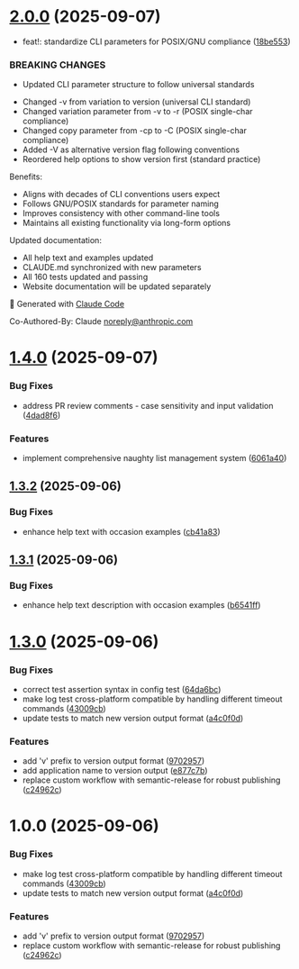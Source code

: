 # [2.0.0](https://github.com/gift-calc/gift-calc/compare/v1.4.0...v2.0.0) (2025-09-07)


* feat!: standardize CLI parameters for POSIX/GNU compliance ([18be553](https://github.com/gift-calc/gift-calc/commit/18be553e1bb992a773645d67a7dbceefc1026185))


### BREAKING CHANGES

* Updated CLI parameter structure to follow universal standards

- Changed -v from variation to version (universal CLI standard)
- Changed variation parameter from -v to -r (POSIX single-char compliance)
- Changed copy parameter from -cp to -C (POSIX single-char compliance)
- Added -V as alternative version flag following conventions
- Reordered help options to show version first (standard practice)

Benefits:
- Aligns with decades of CLI conventions users expect
- Follows GNU/POSIX standards for parameter naming
- Improves consistency with other command-line tools
- Maintains all existing functionality via long-form options

Updated documentation:
- All help text and examples updated
- CLAUDE.md synchronized with new parameters
- All 160 tests updated and passing
- Website documentation will be updated separately

🤖 Generated with [Claude Code](https://claude.ai/code)

Co-Authored-By: Claude <noreply@anthropic.com>

# [1.4.0](https://github.com/gift-calc/gift-calc/compare/v1.3.2...v1.4.0) (2025-09-07)


### Bug Fixes

* address PR review comments - case sensitivity and input validation ([4dad8f6](https://github.com/gift-calc/gift-calc/commit/4dad8f63cc1ec220fd6c1d29598d7524d7710a38))


### Features

* implement comprehensive naughty list management system ([6061a40](https://github.com/gift-calc/gift-calc/commit/6061a40eef0d345425aa1eff2a4a7211cd8a35d2))

## [1.3.2](https://github.com/gift-calc/gift-calc/compare/v1.3.1...v1.3.2) (2025-09-06)


### Bug Fixes

* enhance help text with occasion examples ([cb41a83](https://github.com/gift-calc/gift-calc/commit/cb41a833e4ca7ed4cea4ca924244e513f6d4ec42))

## [1.3.1](https://github.com/gift-calc/gift-calc/compare/v1.3.0...v1.3.1) (2025-09-06)


### Bug Fixes

* enhance help text description with occasion examples ([b6541ff](https://github.com/gift-calc/gift-calc/commit/b6541ffb86cf403931b508cec99826dff9ae9733))

# [1.3.0](https://github.com/gift-calc/gift-calc/compare/v1.2.1...v1.3.0) (2025-09-06)


### Bug Fixes

* correct test assertion syntax in config test ([64da6bc](https://github.com/gift-calc/gift-calc/commit/64da6bcd43551b013b7c7a482d7a2d23d891608f))
* make log test cross-platform compatible by handling different timeout commands ([43009cb](https://github.com/gift-calc/gift-calc/commit/43009cbc1d524d5d31e179d605f7b41feb08516a))
* update tests to match new version output format ([a4c0f0d](https://github.com/gift-calc/gift-calc/commit/a4c0f0d9ffbee2cdafd166b90e0f13c7810bc7ed))


### Features

* add 'v' prefix to version output format ([9702957](https://github.com/gift-calc/gift-calc/commit/97029578662f8071e28fdfdef8c6c297cc710e62))
* add application name to version output ([e877c7b](https://github.com/gift-calc/gift-calc/commit/e877c7b45918b9cbb128dbd55f8203457625bae1))
* replace custom workflow with semantic-release for robust publishing ([c24962c](https://github.com/gift-calc/gift-calc/commit/c24962c4f9759d5e822295ab50b22f982759a3ae))

# 1.0.0 (2025-09-06)


### Bug Fixes

* make log test cross-platform compatible by handling different timeout commands ([43009cb](https://github.com/gift-calc/gift-calc/commit/43009cbc1d524d5d31e179d605f7b41feb08516a))
* update tests to match new version output format ([a4c0f0d](https://github.com/gift-calc/gift-calc/commit/a4c0f0d9ffbee2cdafd166b90e0f13c7810bc7ed))


### Features

* add 'v' prefix to version output format ([9702957](https://github.com/gift-calc/gift-calc/commit/97029578662f8071e28fdfdef8c6c297cc710e62))
* replace custom workflow with semantic-release for robust publishing ([c24962c](https://github.com/gift-calc/gift-calc/commit/c24962c4f9759d5e822295ab50b22f982759a3ae))
